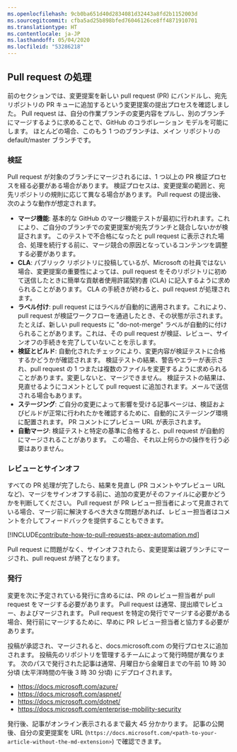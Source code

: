 ```yaml
---
ms.openlocfilehash: 9cb0ba651d40d2834081d32443a8fd2b1152003d
ms.sourcegitcommit: cfba5ad25b898bfed76046126ce8ff4871910701
ms.translationtype: HT
ms.contentlocale: ja-JP
ms.lasthandoff: 05/04/2020
ms.locfileid: "53286218"
---
```

## <a name="pull-request-processing"></a>Pull request の処理

前のセクションでは、変更提案を新しい pull request (PR) にバンドルし、宛先リポジトリの PR キューに追加するという変更提案の提出プロセスを確認しました。 Pull request は、自分の作業ブランチの変更内容をプルし、別のブランチにマージするように求めることで、GitHub のコラボレーション モデルを可能にします。 ほとんどの場合、このもう 1 つのブランチは、メイン リポジトリの default/master ブランチです。

### <a name="validation"></a>検証

Pull request が対象のブランチにマージされるには、1 つ以上の PR 検証プロセスを経る必要がある場合があります。 検証プロセスは、変更提案の範囲と、宛先リポジトリの規則に応じて異なる場合があります。 Pull request の提出後、次のような動作が想定されます。

- **マージ機能**: 基本的な GitHub のマージ機能テストが最初に行われます。これにより、ご自分のブランチでの変更提案が宛先ブランチと競合しないかが検証されます。 このテストで不合格になったと pull request に表示された場合、処理を続行する前に、マージ競合の原因となっているコンテンツを調整する必要があります。
- **CLA**: パブリック リポジトリに投稿しているが、Microsoft の社員ではない場合、変更提案の重要性によっては、pull request をそのリポジトリに初めて送信したときに簡単な貢献者使用許諾契約書 (CLA) に記入するように求められることがあります。 CLA の手続きが終わると、pull request が処理されます。
- **ラベル付け**: pull request にはラベルが自動的に適用されます。これにより、pull request が検証ワークフローを通過したとき、その状態が示されます。 たとえば、新しい pull requests に "do-not-merge" ラベルが自動的に付けられることがあります。これは、その pull request が検証、レビュー、サインオフの手続きを完了していないことを示します。
- **検証とビルド**: 自動化されたチェックにより、変更内容が検証テストに合格するかどうかが確認されます。 検証テストの結果、警告やエラーが表示され、pull request の 1 つまたは複数のファイルを変更するように求められることがあります。変更しないと、マージできません。 検証テストの結果は、見直せるようにコメントとして pull request に追加されます。メールで送信される場合もあります。
- **ステージング**: ご自分の変更によって影響を受ける記事ページは、検証およびビルドが正常に行われたかを確認するために、自動的にステージング環境に配置されます。 PR コメントにプレビュー URL が表示されます。
- **自動マージ**: 検証テストと特定の基準に合格すると、pull request が自動的にマージされることがあります。 この場合、それ以上何らかの操作を行う必要はありません。

### <a name="review-and-sign-off"></a>レビューとサインオフ

すべての PR 処理が完了したら、結果を見直し (PR コメントやプレビュー URL など)、マージをサインオフする前に、追加の変更がそのファイルに必要かどうかを判断してください。 Pull request が PR レビュー担当者によって見直されている場合、マージ前に解決するべき大きな問題があれば、レビュー担当者はコメントを介してフィードバックを提供することもできます。

[!INCLUDE[contribute-how-to-pull-requests-apex-automation.md](contribute-how-to-pull-requests-apex-automation.md)]

Pull request に問題がなく、サインオフされたら、変更提案は親ブランチにマージされ、pull request が終了となります。

### <a name="publishing"></a>発行

変更を次に予定されている発行に含めるには、PR のレビュー担当者が pull request をマージする必要があります。 Pull request は通常、提出順でレビュー、およびマージされます。 Pull request を特定の発行でマージする必要がある場合、発行前にマージするために、早めに PR レビュー担当者と協力する必要があります。

投稿が承認され、マージされると、docs.microsoft.com の発行プロセスに追加されます。 投稿先のリポジトリを管理するチームによって発行時間が異なります。 次のパスで発行された記事は通常、月曜日から金曜日までの午前 10 時 30 分頃 (太平洋時間の午後 3 時 30 分頃) にデプロイされます。

- https://docs.microsoft.com/azure/
- https://docs.microsoft.com/aspnet/
- https://docs.microsoft.com/dotnet/
- https://docs.microsoft.com/enterprise-mobility-security

発行後、記事がオンライン表示されるまで最大 45 分かかります。 記事の公開後、自分の変更提案を URL (`https://docs.microsoft.com/<path-to-your-article-without-the-md-extension>`) で確認できます。
